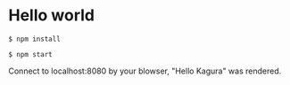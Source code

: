 # Hello world

```shell
$ npm install
```

```shell
$ npm start
```

Connect to localhost:8080 by your blowser, "Hello Kagura" was rendered.
